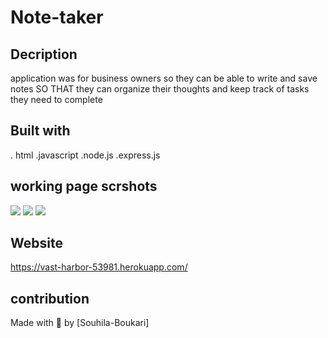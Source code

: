 # Note-taker

## Decription 

application was for  business owners so they can be  able to write and save notes
SO THAT they  can organize their thoughts and keep track of tasks they need to complete

## Built with
. html
.javascript
.node.js
.express.js


## working page scrshots 

<img src="./Note-taker/Screenshot 2.png">
<img src="./Note-taker/Screenshot1.png">
<img src="./Note-taker/Screenshot 3.png">


## Website 

https://vast-harbor-53981.herokuapp.com/

## contribution
Made with 💖 by [Souhila-Boukari]
